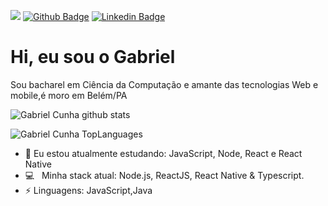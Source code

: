 ![](https://komarev.com/ghpvc/?username=gabrinunes)
[![Github Badge](https://img.shields.io/badge/-Github-000?style=flat-square&logo=Github&logoColor=white&link=https://github.com/lucasgdb)](https://github.com/gabrinunes)
[![Linkedin Badge](https://img.shields.io/badge/-LinkedIn-blue?style=flat-square&logo=Linkedin&logoColor=white&link=https://www.linkedin.com/in/rebeccamanzi/)](https://www.linkedin.com/in/gabriel-nunes-cunha-70b0a0111/)

# Hi, eu sou o Gabriel 

Sou bacharel em Ciência da Computação e amante das tecnologias Web e mobile,é moro em Belém/PA


![Gabriel Cunha github stats](https://github-readme-stats.vercel.app/api?username=gabrinunes&count_private=true&show_icons=true&theme=dark&hide=stars)

![Gabriel Cunha TopLanguages](https://github-readme-stats.vercel.app/api/top-langs/?username=gabrinunes&layout=compact)

- 🌱 Eu estou atualmente estudando: JavaScript, Node, React e React Native
- 💻 &nbsp; Minha stack atual: Node.js, ReactJS, React Native & Typescript.
-  ⚡ Linguagens: JavaScript,Java

